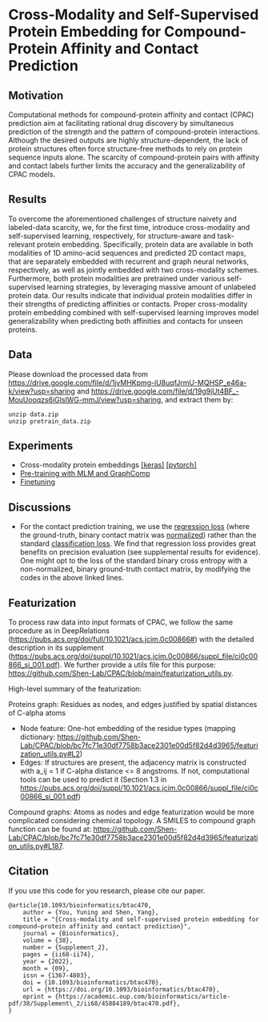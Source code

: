 # Cross-Modality and Self-Supervised Protein Embedding for Compound-Protein Affinity and Contact Prediction

## Motivation
Computational methods for compound-protein affinity and contact (CPAC) prediction aim at facilitating rational drug discovery by simultaneous prediction of the strength and the pattern of compound-protein interactions. Although the desired outputs are highly structure-dependent, the lack of protein   structures often force structure-free methods to rely on protein sequence inputs alone.  The scarcity of compound-protein pairs with affinity and contact labels further limits the accuracy and the generalizability of CPAC models.

## Results
To overcome the aforementioned challenges of structure naivety and labeled-data scarcity, we, for the first time, introduce cross-modality and self-supervised learning, respectively, for structure-aware and task-relevant protein embedding.  Specifically, protein data are  available in both modalities of 1D amino-acid sequences and predicted 2D contact maps, that are separately embedded with recurrent and graph neural networks, respectively, as well as jointly embedded with two cross-modality schemes.  Furthermore, both protein modalities are pretrained under various self-supervised learning strategies, by leveraging massive amount of unlabeled protein data.  Our results indicate that individual protein modalities differ in their strengths of predicting affinities or contacts.  Proper cross-modality protein embedding combined with self-supervised learning improves model  generalizability when predicting both affinities and contacts for unseen proteins. 

## Data
Please download the processed data from https://drive.google.com/file/d/1jvMHKpmg-iU8uqfJrmU-MQHSP_e46a-k/view?usp=sharing and https://drive.google.com/file/d/19g9jUt4BF_-MouUooqzs6iGIslWG-mmJ/view?usp=sharing, and extract them by:
```
unzip data.zip
unzip pretrain_data.zip
```

## Experiments
* Cross-modality protein embeddings [[keras]](https://github.com/Shen-Lab/CPAC/tree/main/cross_modality_keras) [[pytorch]](https://github.com/Shen-Lab/CPAC/tree/main/cross_modality_torch)
* [Pre-training with MLM and GraphComp](https://github.com/Shen-Lab/CPAC/tree/main/pretrain_torch)
* [Finetuning](https://github.com/Shen-Lab/CPAC/tree/main/finetune_torch)

## Discussions
* For the contact prediction training, we use the [regression loss](https://github.com/Shen-Lab/CPAC/blob/d1c7eb2291d79433ab70aa98eb1dbceb72ff6b07/cross_modality_torch/main_concatenation_parallel.py#L150) (where the ground-truth, binary contact matrix was [normalized](https://github.com/Shen-Lab/CPAC/blob/d1c7eb2291d79433ab70aa98eb1dbceb72ff6b07/cross_modality_torch/main_concatenation_parallel.py#L83)) rather than the standard [classification loss](https://pytorch.org/docs/stable/generated/torch.nn.BCELoss.html).
We find that regression loss provides great benefits on precision evaluation (see supplemental results for evidence). One might opt to the loss of the standard binary cross entropy with a non-normalized, binary ground-truth contact matrix, by modifying the codes in the above linked lines. 

## Featurization
To process raw data into input formats of CPAC, we follow the same procedure as in DeepRelations (https://pubs.acs.org/doi/full/10.1021/acs.jcim.0c00866#) with the detailed description in its supplement (https://pubs.acs.org/doi/suppl/10.1021/acs.jcim.0c00866/suppl_file/ci0c00866_si_001.pdf). We further provide a utils file for this purpose: https://github.com/Shen-Lab/CPAC/blob/main/featurization_utils.py.

High-level summary of the featurization:

Proteins graph: Residues as nodes, and edges justified by spatial distances of C-alpha atoms
- Node feature: One-hot embedding of the residue types (mapping dictionary: https://github.com/Shen-Lab/CPAC/blob/bc7fc71e30df7758b3ace2301e00d5f82d4d3965/featurization_utils.py#L2)
- Edges: If structures are present, the adjacency matrix is constructed with a_ij = 1 if  C-alpha distance <= 8 angstroms. If not, computational tools can be used to predict it (Section 1.3 in https://pubs.acs.org/doi/suppl/10.1021/acs.jcim.0c00866/suppl_file/ci0c00866_si_001.pdf)

Compound graphs: Atoms as nodes and edge featurization would be more complicated considering chemical topology. A SMILES to compound graph function can be found at: https://github.com/Shen-Lab/CPAC/blob/bc7fc71e30df7758b3ace2301e00d5f82d4d3965/featurization_utils.py#L187.

## Citation

If you use this code for you research, please cite our paper.
```
@article{10.1093/bioinformatics/btac470,
    author = {You, Yuning and Shen, Yang},
    title = "{Cross-modality and self-supervised protein embedding for compound–protein affinity and contact prediction}",
    journal = {Bioinformatics},
    volume = {38},
    number = {Supplement_2},
    pages = {ii68-ii74},
    year = {2022},
    month = {09},
    issn = {1367-4803},
    doi = {10.1093/bioinformatics/btac470},
    url = {https://doi.org/10.1093/bioinformatics/btac470},
    eprint = {https://academic.oup.com/bioinformatics/article-pdf/38/Supplement\_2/ii68/45884189/btac470.pdf},
}
```

